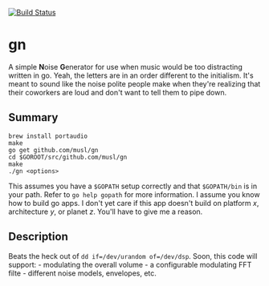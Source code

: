 [![Build Status](https://travis-ci.org/musl/gn.svg?branch=master)](https://travis-ci.org/musl/gn)

# gn
A simple **N**oise **G**enerator for use when music would be too distracting written in go.  Yeah, the letters are in an order different to the initialism.  It's meant to sound like the noise polite people make when they're realizing that their coworkers are loud and don't want to tell them to pipe down.

Summary
-------
```
brew install portaudio
make
go get github.com/musl/gn
cd $GOROOT/src/github.com/musl/gn
make
./gn <options>
```

This assumes you have a `$GOPATH` setup correctly and that `$GOPATH/bin` is in your path.  Refer to `go help gopath` for more information.  I assume you know how to build go apps.  I don't yet care if this app doesn't build on platform *x*, architecture *y*, or planet *z*.  You'll have to give me a reason.
  
Description
-----------
Beats the heck out of `dd if=/dev/urandom of=/dev/dsp`. Soon, this code will support:
	- modulating the overall volume
	- a configurable modulating FFT filte
	- different noise models, envelopes, etc.

